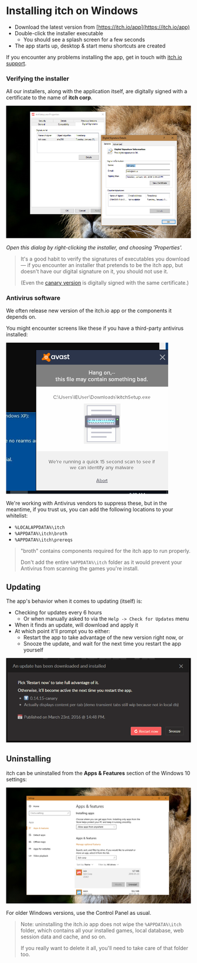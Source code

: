 # Installing itch on Windows

* Download the latest version from [https://itch.io/app](https://itch.io/app)
* Double-click the installer executable
  * You should see a splash screen for a few seconds
* The app starts up, desktop & start menu shortcuts are created

If you encounter any problems installing the app, get in touch with [itch.io support](https://itch.io/support).

### Verifying the installer

All our installers, along with the application itself, are digitally signed with a certificate to the name of **itch corp**.

![](/assets/itchsetup-certs.png)

_Open this dialog by right-clicking the installer, and choosing 'Properties'._

> It's a good habit to verify the signatures of executables you download — if you encounter an installer that pretends to be the itch app, but doesn't have our digital signature on it, you should not use it.
>
> \(Even the [canary version](./canary.md) is digitally signed with the same certificate.\)

### Antivirus software

We often release new version of the itch.io app or the components it depends on.

You might encounter screens like these if you have a third-party antivirus installed:

![](/assets/avast.png)

We're working with Antivirus vendors to suppress these, but in the meantime, if you trust us, you can add the following locations to your whitelist:

* `%LOCALAPPDATA%\itch`
* `%APPDATA%\itch\broth`
* `%APPDATA%\itch\prereqs`

> "broth" contains components required for the itch app to run properly.
>
> Don't add the entire `%APPDATA%\itch` folder as it would prevent your Antivirus from scanning the games you're install.

## Updating

The app's behavior when it comes to updating \(itself\) is:

* Checking for updates every 6 hours
  * Or when manually asked to via the `Help -> Check for Updates` menu
* When it finds an update, will download and apply it
* At which point it'll prompt you to either:
  * Restart the app to take advantage of the new version right now, or
  * Snooze the update, and wait for the next time you restart the app yourself

![](update-dialog.png)

## Uninstalling

itch can be uninstalled from the **Apps & Features** section of the Windows 10 settings:

![](/assets/win10-uninstall.png)

For older Windows versions, use the Control Panel as usual.

> Note: uninstalling the itch.io app does not wipe the `%APPDATA%\itch` folder, which contains all your installed games, local database, web session data and cache, and so on.
>
> If you really want to delete it all, you'll need to take care of that folder too.



